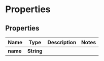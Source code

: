 
# Properties

## Properties
Name | Type | Description | Notes
------------ | ------------- | ------------- | -------------
**name** | **String** |  | 



